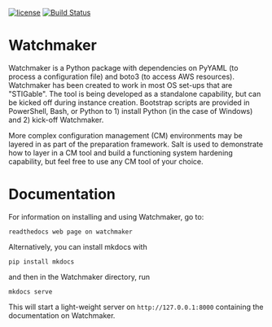 [![license](https://img.shields.io/github/license/plus3it/watchmaker.svg)](./LICENSE)
[![Build Status](https://travis-ci.org/plus3it/watchmaker.svg)](https://travis-ci.org/plus3it/watchmaker)

# Watchmaker
Watchmaker is a Python package with dependencies on PyYAML (to process a configuration file) and boto3 (to access AWS resources). Watchmaker has been created to work in most OS set-ups that are "STIGable". The tool is being developed as a standalone capability, but can be kicked off during instance creation. Bootstrap scripts are provided in PowerShell, Bash, or Python to 1) install Python (in the case of Windows) and 2) kick-off Watchmaker.

More complex configuration management (CM) environments may be layered in as part of the preparation framework. Salt is used to demonstrate how to layer in a CM tool and build a functioning system hardening capability, but feel free to use any CM tool of your choice.
# Documentation
For information on installing and using Watchmaker, go to:
 ```
 readthedocs web page on watchmaker
 ```
 Alternatively, you can install mkdocs with
 ```
 pip install mkdocs
 ```
 and then in the Watchmaker directory, run
 ```
 mkdocs serve
 ```
 This will start a light-weight server on `http://127.0.0.1:8000` containing the documentation on Watchmaker.
